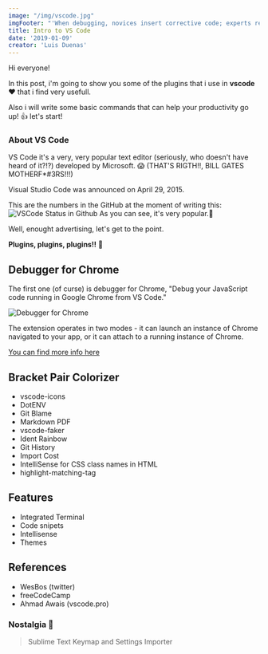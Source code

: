 ```yaml
---
image: "/img/vscode.jpg"
imgFooter: "'When debugging, novices insert corrective code; experts remove defective code.' - Richard Pattis"
title: Intro to VS Code
date: '2019-01-09'
creator: 'Luis Duenas'
---
```

Hi everyone!

In this post, i'm going to show you some of the plugins that i use in **vscode** :heart: that i find very usefull.

Also i will write some basic commands that can help your productivity go up! :thumbsup: let's start!


### About VS Code

VS Code it's a very, very popular text editor (seriously, who doesn't have heard of it?!?) developed by Microsoft. :scream: (THAT'S RIGTH!!, BILL GATES MOTHERF*#3RS!!!)

Visual Studio Code was announced on April 29, 2015.

This are the numbers in the GitHub at the moment of writing this: 
![VSCode Status in Github](/vscode-github-status.PNG "VSCode Status in Github")
As you can see, it's very popular.:blue_heart:


Well, enought advertising, let's get to the point.

**Plugins, plugins, plugins!!** :raised_hands:


## Debugger for Chrome
The first one (of curse) is debugger for Chrome, "Debug your JavaScript code running in Google Chrome from VS Code."

![Debugger for Chrome](/demo-debugger-chrome.gif "Debugger for Chrome")

The extension operates in two modes - it can launch an instance of Chrome navigated to your app, or it can attach to a running instance of Chrome.

[You can find more info here](https://github.com/Microsoft/vscode-chrome-debug "VS Code Chrome Debugger Extension Official Repository")


## Bracket Pair Colorizer
- vscode-icons
- DotENV
- Git Blame
- Markdown PDF
- vscode-faker
- Ident Rainbow
- Git History
- Import Cost
- IntelliSense for CSS class names in HTML
- highlight-matching-tag

## Features
- Integrated Terminal
- Code snipets
- Intellisense
- Themes

## References
- WesBos (twitter)
- freeCodeCamp
- Ahmad Awais (vscode.pro)


### Nostalgia :violin:
> Sublime Text Keymap and Settings Importer